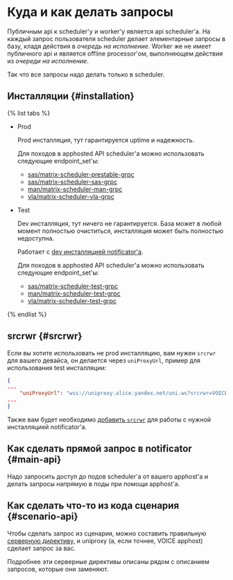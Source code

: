 # Куда и как делать запросы

Публичным api к scheduler'у и worker'у является api scheduler'а. На каждый запрос пользователя scheduler делает элементарные запросы в базу, кладя действия в _очередь на исполнение_.
Worker же не имеет публичного api и является offline processor'ом, выполняющем действия из _очереди на исполнение_.

Так что все запросы надо делать только в scheduler.

## Инсталляции {#installation}

{% list tabs %}

- Prod

    Prod инсталляция, тут гарантируется uptime и надежность.

    Для походов в apphosted API scheduler'а можно использовать следующие endpoint_set'ы:
    * [sas/matrix-scheduler-prestable-grpc](https://nanny.yandex-team.ru/ui/#/services/catalog/matrix-scheduler-prestable)
    * [sas/matrix-scheduler-sas-grpc](https://nanny.yandex-team.ru/ui/#/services/catalog/matrix-scheduler-sas)
    * [man/matrix-scheduler-man-grpc](https://nanny.yandex-team.ru/ui/#/services/catalog/matrix-scheduler-man)
    * [vla/matrix-scheduler-vla-grpc](https://nanny.yandex-team.ru/ui/#/services/catalog/matrix-scheduler-vla)

- Test

    Dev инсталляция, тут ничего не гарантируется. База может в любой момент полностью очиститься, инсталляция может быть полностью недоступна.

    Работает с [dev инсталляцией notificator'а](https://docs.yandex-team.ru/alice-matrix/pages/notificator/api_endpoints/#installation).

    Для походов в apphosted API scheduler'а можно использовать следующие endpoint_set'ы:
    * [sas/matrix-scheduler-test-grpc](https://nanny.yandex-team.ru/ui/#/services/catalog/matrix-scheduler-test)
    * [man/matrix-scheduler-test-grpc](https://nanny.yandex-team.ru/ui/#/services/catalog/matrix-scheduler-test)
    * [vla/matrix-scheduler-test-grpc](https://nanny.yandex-team.ru/ui/#/services/catalog/matrix-scheduler-test)


{% endlist %}

## srcrwr {#srcrwr}

Если вы хотите использовать не prod инсталляцию, вам нужен ```srcrwr``` для вашего девайса, он делается через ```uniProxyUrl```, пример для использования test инсталляции:

```json
{
...
    "uniProxyUrl": "wss://uniproxy.alice.yandex.net/uni.ws?srcrwr=VOICE__MATRIX_SCHEDULER:VOICE__MATRIX_SCHEDULER_TESTING",
...
}
```

Также вам будет необходимо [добавить ```srcrwr```](https://docs.yandex-team.ru/alice-matrix/pages/notificator/api_endpoints/#srcrwr) для работы с нужной инсталляцией notificator'а.

## Как сделать прямой запрос в notificator {#main-api}

Надо запросить доступ до подов scheduler'а от вашего apphost'а и делать запросы напрямую в поды при помощи apphost'а.

## Как сделать что-то из кода сценария {#scenario-api}

Чтобы сделать запрос из сценария, можно составить правильную [серверную директиву](https://a.yandex-team.ru/arc/trunk/arcadia/alice/megamind/protos/scenarios/directives.proto?rev=r9453353#L2445), и uniproxy (а, если точнее, VOICE apphost) сделает запрос за вас.

Подробнее эти серверные директивы описаны рядом с описанием запросов, которые они заменяют.

